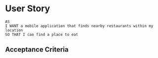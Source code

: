 <h1>User Story</h1>

```
AS 
I WANT a mobile application that finds nearby restaurants within my location
SO THAT I can find a place to eat
```

<h2>Acceptance Criteria</h2>

```
